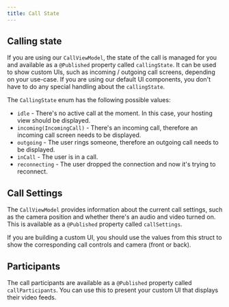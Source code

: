 ```yaml
---
title: Call State
---
```


## Calling state

If you are using our `CallViewModel`, the state of the call is managed for you and available as a `@Published` property called `callingState`. It can be used to show custom UIs, such as incoming / outgoing call screens, depending on your use-case. If you are using our default UI components, you don't have to do any special handling about the `callingState`.

The `CallingState` enum has the following possible values:
- `idle` - There's no active call at the moment. In this case, your hosting view should be displayed.
- `incoming(IncomingCall)` - There's an incoming call, therefore an incoming call screen needs to be displayed.
- `outgoing` - The user rings someone, therefore an outgoing call needs to be displayed.
- `inCall` - The user is in a call.
- `reconnecting` - The user dropped the connection and now it's trying to reconnect.

## Call Settings

The `CallViewModel` provides information about the current call settings, such as the camera position and whether there's an audio and video turned on. This is available as a `@Published` property called `callSettings`.

If you are building a custom UI, you should use the values from this struct to show the corresponding call controls and camera (front or back).

## Participants

The call participants are available as a `@Published` property called `callParticipants`. You can use this to present your custom UI that displays their video feeds.
